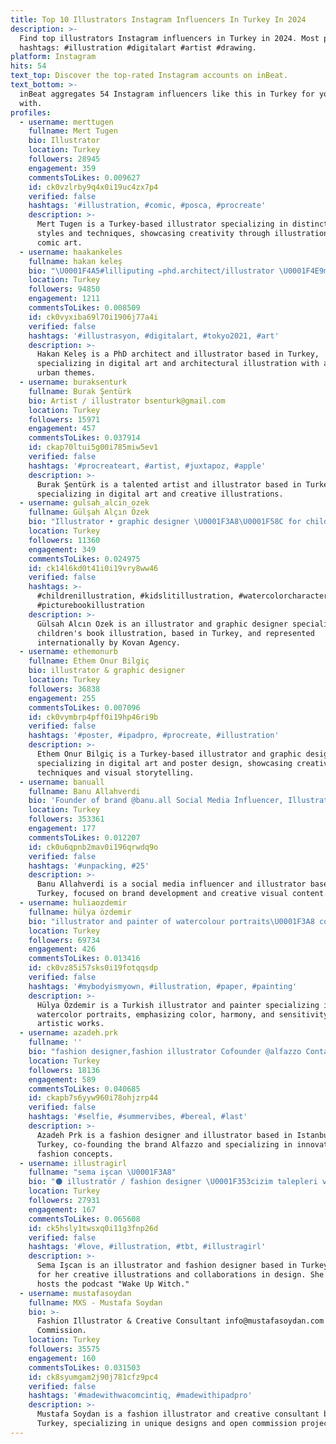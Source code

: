 ```yaml
---
title: Top 10 Illustrators Instagram Influencers In Turkey In 2024
description: >-
  Find top illustrators Instagram influencers in Turkey in 2024. Most popular
  hashtags: #illustration #digitalart #artist #drawing.
platform: Instagram
hits: 54
text_top: Discover the top-rated Instagram accounts on inBeat.
text_bottom: >-
  inBeat aggregates 54 Instagram influencers like this in Turkey for you to work
  with.
profiles:
  - username: merttugen
    fullname: Mert Tugen
    bio: Illustrator
    location: Turkey
    followers: 28945
    engagement: 359
    commentsToLikes: 0.009627
    id: ck0vzlrby9q4x0i19uc4zx7p4
    verified: false
    hashtags: '#illustration, #comic, #posca, #procreate'
    description: >-
      Mert Tugen is a Turkey-based illustrator specializing in distinct art
      styles and techniques, showcasing creativity through illustrations and
      comic art.
  - username: haakankeles
    fullname: hakan keleş
    bio: "\U0001F4A5#lilliputing ✏phd.architect/illustrator \U0001F4E9mail: haakankeles@hotmail.com"
    location: Turkey
    followers: 94850
    engagement: 1211
    commentsToLikes: 0.008509
    id: ck0vyxiba69l70i1906j77a4i
    verified: false
    hashtags: '#illustrasyon, #digitalart, #tokyo2021, #art'
    description: >-
      Hakan Keleş is a PhD architect and illustrator based in Turkey,
      specializing in digital art and architectural illustration with a focus on
      urban themes.
  - username: buraksenturk
    fullname: Burak Şentürk
    bio: Artist / illustrator bsenturk@gmail.com
    location: Turkey
    followers: 15971
    engagement: 457
    commentsToLikes: 0.037914
    id: ckap70ltui5g00i785miw5ev1
    verified: false
    hashtags: '#procreateart, #artist, #juxtapoz, #apple'
    description: >-
      Burak Şentürk is a talented artist and illustrator based in Turkey,
      specializing in digital art and creative illustrations.
  - username: gulsah_alcin_ozek
    fullname: Gülşah Alçın Özek
    bio: "Illustrator • graphic designer \U0001F3A8\U0001F58C️ for children book illustration \U0001F48C gusalcin@gmail.com Represented Internationally by @kovanagency"
    location: Turkey
    followers: 11360
    engagement: 349
    commentsToLikes: 0.024975
    id: ck14l6kd0t41i0i19vry8ww46
    verified: false
    hashtags: >-
      #childrenillustration, #kidslitillustration, #watercolorcharacters,
      #picturebookillustration
    description: >-
      Gülsah Alcın Ozek is an illustrator and graphic designer specializing in
      children's book illustration, based in Turkey, and represented
      internationally by Kovan Agency.
  - username: ethemonurb
    fullname: Ethem Onur Bilgiç
    bio: illustrator & graphic designer
    location: Turkey
    followers: 36838
    engagement: 255
    commentsToLikes: 0.007096
    id: ck0vymbrp4pff0i19hp46ri9b
    verified: false
    hashtags: '#poster, #ipadpro, #procreate, #illustration'
    description: >-
      Ethem Onur Bilgiç is a Turkey-based illustrator and graphic designer,
      specializing in digital art and poster design, showcasing creative
      techniques and visual storytelling.
  - username: banuall
    fullname: Banu Allahverdi
    bio: 'Founder of brand @banu.all Social Media İnfluencer, Illustrator'
    location: Turkey
    followers: 353361
    engagement: 177
    commentsToLikes: 0.012207
    id: ck0u6qpnb2mav0i196qrwdq9o
    verified: false
    hashtags: '#unpacking, #25'
    description: >-
      Banu Allahverdi is a social media influencer and illustrator based in
      Turkey, focused on brand development and creative visual content.
  - username: huliaozdemir
    fullname: hülya özdemir
    bio: "illustrator and painter of watercolour portraits\U0001F3A8 colour • harmony • sensibility \U0001F48Chulya1702@gmail.com"
    location: Turkey
    followers: 69734
    engagement: 426
    commentsToLikes: 0.013416
    id: ck0vz85i57sks0i19fotqqsdp
    verified: false
    hashtags: '#mybodyismyown, #illustration, #paper, #painting'
    description: >-
      Hülya Özdemir is a Turkish illustrator and painter specializing in
      watercolor portraits, emphasizing color, harmony, and sensitivity in her
      artistic works.
  - username: azadeh.prk
    fullname: ''
    bio: "fashion designer,fashion illustrator Cofounder @alfazzo Contact me via email \U0001F4CDturkey,istanbul"
    location: Turkey
    followers: 18136
    engagement: 589
    commentsToLikes: 0.040685
    id: ckapb7s6yyw960i78ohjzrp44
    verified: false
    hashtags: '#selfie, #summervibes, #bereal, #last'
    description: >-
      Azadeh Prk is a fashion designer and illustrator based in Istanbul,
      Turkey, co-founding the brand Alfazzo and specializing in innovative
      fashion concepts.
  - username: illustragirl
    fullname: "sema işcan \U0001F3A8"
    bio: "⚫️ illustratör / fashion designer \U0001F353cizim talepleri ve is birlikleri icin; ⚫️ illustragirl@gmail.com ve \U0001F49C@illustragirlshop #podcast: wake up Witch\U0001F92D"
    location: Turkey
    followers: 27931
    engagement: 167
    commentsToLikes: 0.065608
    id: ck5hsly1twsxq0i11g3fnp26d
    verified: false
    hashtags: '#love, #illustration, #tbt, #illustragirl'
    description: >-
      Sema Işcan is an illustrator and fashion designer based in Turkey, known
      for her creative illustrations and collaborations in design. She also
      hosts the podcast "Wake Up Witch."
  - username: mustafasoydan
    fullname: MXS - Mustafa Soydan
    bio: >-
      Fashion Illustrator & Creative Consultant info@mustafasoydan.com Open
      Commission.
    location: Turkey
    followers: 35575
    engagement: 160
    commentsToLikes: 0.031503
    id: ck8syumgam2j90j781cfz9pc4
    verified: false
    hashtags: '#madewithwacomcintiq, #madewithipadpro'
    description: >-
      Mustafa Soydan is a fashion illustrator and creative consultant based in
      Turkey, specializing in unique designs and open commission projects.
---
```


